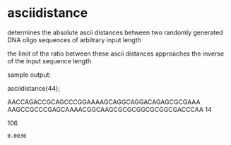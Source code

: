 # asciidistance

determines the absolute ascii distances between two randomly generated DNA oligo sequences of arbitrary input length

the limit of the ratio between these ascii distances approaches the inverse of the input sequence length

sample output:

asciidistance(44);

AACCAGACCGCAGCCCGGAAAAGCAGGCAGGACAGAGCGCGAAA
AAGCCGCCCGAGCAAAACGGCAAGCGCGCGGCGCGGCGACCCAA
    14

   106
   
    0.0030
